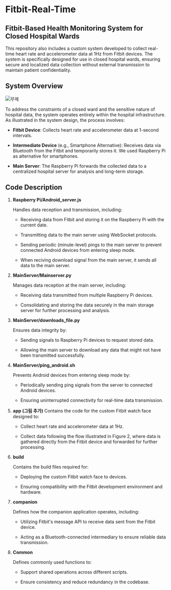 # Fitbit-Real-Time

## Fitbit-Based Health Monitoring System for Closed Hospital Wards
This repository also includes a custom system developed to collect real-time heart rate and accelerometer data at 1Hz from Fitbit devices. The system is specifically designed for use in closed hospital wards, ensuring secure and localized data collection without external transmission to maintain patient confidentiality.

## System Overview

![무제](https://github.com/user-attachments/assets/4304bbfe-9524-45bc-8e92-2b0db39f6dfc)


To address the constraints of a closed ward and the sensitive nature of hospital data, the system operates entirely within the hospital infrastructure. As illustrated in the system design, the process involves:

+ **Fitbit Device**: Collects heart rate and accelerometer data at 1-second intervals.

+ **Intermediate Device** (e.g., Smartphone Alternative): Receives data via Bluetooth from the Fitbit and temporarily stores it. We used Raspberry Pi as alternative for smartphones.

+ **Main Server**: The Raspberry Pi forwards the collected data to a centralized hospital server for analysis and long-term storage.

## Code Description
1. **Raspberry Pi/Android_server.js**
   
     Handles data reception and transmission, including:

     + Receiving data from Fitbit and storing it on the Raspberry Pi with the current date.

     + Transmitting data to the main server using WebSocket protocols.

     + Sending periodic (minute-level) pings to the main server to prevent connected Android devices from entering sleep mode.
  
     + When reciving download signal from the main server, it sends all data to the main server.

2. **MainServer/Mainserver.py**

      Manages data reception at the main server, including:

      + Receiving data transmitted from multiple Raspberry Pi devices.

      + Consolidating and storing the data securely in the main storage server for further processing and analysis.

3. **MainServer/downloads_file.py**

      Ensures data integrity by:

      + Sending signals to Raspberry Pi devices to request stored data.

      + Allowing the main server to download any data that might not have been transmitted successfully.
  
4. **MainServer/ping_android.sh**

      Prevents Android devices from entering sleep mode by:

      + Periodically sending ping signals from the server to connected Android devices.

      + Ensuring uninterrupted connectivity for real-time data transmission.

5. **app (그림 추가)**
      Contains the code for the custom Fitbit watch face designed to:

      + Collect heart rate and accelerometer data at 1Hz.

      + Collect data following the flow illustrated in Figure 2, where data is gathered directly from the Fitbit device and forwarded for further processing.

6. **build**

      Contains the build files required for:

      + Deploying the custom Fitbit watch face to devices.
  
      + Ensuring compatibility with the Fitbit development environment and hardware.

7. **companion**

      Defines how the companion application operates, including:

      + Utilizing Fitbit's message API to receive data sent from the Fitbit device.

      + Acting as a Bluetooth-connected intermediary to ensure reliable data transmission.

8. **Common**

      Defines commonly used functions to:

      + Support shared operations across different scripts.

      + Ensure consistency and reduce redundancy in the codebase.


